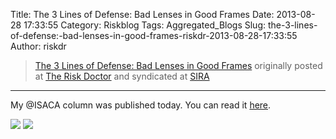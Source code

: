 Title: The 3 Lines of Defense: Bad Lenses in Good Frames
Date: 2013-08-28 17:33:55
Category: Riskblog
Tags: Aggregated_Blogs
Slug: the-3-lines-of-defense:-bad-lenses-in-good-frames-riskdr-2013-08-28-17:33:55
Author: riskdr

>[The 3 Lines of Defense: Bad Lenses in Good Frames](http://riskdr.com/2013/08/28/the-3-lines-of-defense-bad-lenses-in-good-frames/) originally posted at [The Risk Doctor](http://riskdr.com) and syndicated at [SIRA](http://societyinforisk.org)
***
My @ISACA column was published today. You can read it [here](http://www.isaca.org/About-ISACA/-ISACA-Newsletter/Pages/at-ISACA-Volume-18-28-August-2013.aspx?utm_source=informz&utm_medium=email&utm_campaign=informz#3).

[![](http://feeds.wordpress.com/1.0/comments/riskdr.wordpress.com/188/)](http://feeds.wordpress.com/1.0/gocomments/riskdr.wordpress.com/188/) ![](http://stats.wordpress.com/b.gif?host=riskdr.com&blog=34767047&post=188&subd=riskdr&ref=&feed=1)



